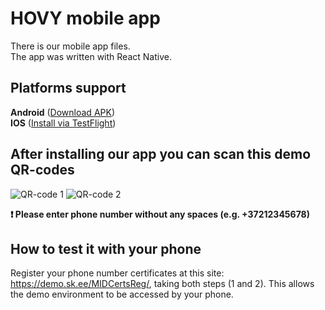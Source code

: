 # HOVY mobile app

There is our mobile app files. <br />
The app was written with React Native.

## Platforms support

**Android** ([Download APK](https://kurovskyi.dev/projects/hovy/hovy.apk)) <br />
**IOS** ([Install via TestFlight](https://testflight.apple.com/join/8eBFIGRD))

## After installing our app you can scan this demo QR-codes

![QR-code 1](https://i.postimg.cc/WbDjLmtJ/qr1.png)
![QR-code 2](https://i.postimg.cc/d0FKyz68/qr2.png)

**❗️ Please enter phone number without any spaces (e.g. +37212345678)**

## How to test it with your phone

Register your phone number certificates at this site: https://demo.sk.ee/MIDCertsReg/, taking both steps (1 and 2). This allows the demo environment to be accessed by your phone.
